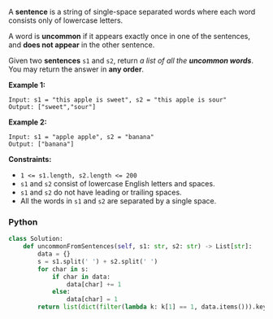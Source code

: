 A  **sentence**  is a string of single-space separated words where each word consists only of lowercase letters.

A word is  **uncommon**  if it appears exactly once in one of the sentences, and  **does not appear**  in the other sentence.

Given two  **sentences**  `s1`  and  `s2`, return  _a list of all the  **uncommon words**_. You may return the answer in  **any order**.

**Example 1:**
```
Input: s1 = "this apple is sweet", s2 = "this apple is sour"
Output: ["sweet","sour"]
```

**Example 2:**
```
Input: s1 = "apple apple", s2 = "banana"
Output: ["banana"]
```

**Constraints:**

-   `1 <= s1.length, s2.length <= 200`
-   `s1`  and  `s2`  consist of lowercase English letters and spaces.
-   `s1`  and  `s2`  do not have leading or trailing spaces.
-   All the words in  `s1`  and  `s2`  are separated by a single space.


### Python
```python
class Solution:
    def uncommonFromSentences(self, s1: str, s2: str) -> List[str]:
        data = {}
        s = s1.split(' ') + s2.split(' ')
        for char in s:
            if char in data:
                data[char] += 1
            else:
                data[char] = 1
        return list(dict(filter(lambda k: k[1] == 1, data.items())).keys())
```